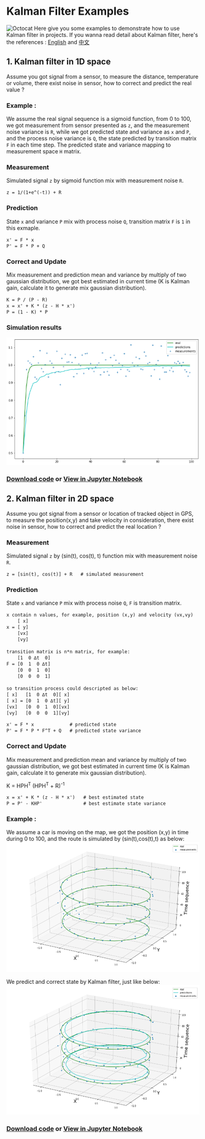 # Kalman Filter Examples

![Octocat](https://github.githubassets.com/images/icons/emoji/octocat.png) Here give you some examples to demonstrate how to use Kalman filter in projects. If you wanna read detail about Kalman filter, here's the references : [English](http://www.bzarg.com/p/how-a-kalman-filter-works-in-pictures/) and [中文](https://kaffeecat.github.io/blogs/docs/KalmanFilter.html)

## 1. Kalman filter in 1D space
Assume you got signal from a sensor, to measure the distance, temperature or volume, there exist noise in sensor, how to correct and predict the real value ?

### Example : 
We assume the real signal sequence is a sigmoid function, from 0 to 100, we got measurement from sensor presented as `z`, and the measurement noise variance is `R`, while we got predicted state and variance as `x` and `P`, and the process noise variance is `Q`, the state predicted by transition matrix `F` in each time step. The predicted state and variance mapping to measurement space `H` matrix.

### Measurement 
Simulated signal `z` by sigmoid function mix with measurement noise `R`.

```
z = 1/(1+e^(-t)) + R
```
### Prediction 
State `x` and variance `P` mix with process noise `Q`, transition matrix `F` is `1` in this exmaple.

```
x' = F * x
P' = F * P + Q
```
### Correct and Update
Mix measurement and prediction mean and variance by multiply of two gaussian distribution, we got best estimated in current time (K is Kalman gain, calculate it to generate mix gaussian distribution).

```
K = P / (P - R)
x = x' + K * (z - H * x')
P = (1 - K) * P
```

### Simulation results
![](https://github.com/KaffeeCat/Kalman-Filter/blob/master/Images/kalman1d.png?raw=true)

### [Download code](https://github.com/KaffeeCat/Kalman-Filter/blob/master/Sources/Kalman_1D.ipynb) or [View in Jupyter Notebook](https://nbviewer.jupyter.org/github/KaffeeCat/Kalman-Filter/blob/master/Sources/Kalman_1D.ipynb)


## 2. Kalman filter in 2D space
Assume you got signal from a sensor or location of tracked object in GPS, to measure the position(x,y) and take velocity in consideration, there exist noise in sensor, how to correct and predict the real location ?

### Measurement 
Simulated signal `z` by (sin(t), cos(t), t) function mix with measurement noise `R`.

```
z = [sin(t), cos(t)] + R   # simulated measurement
```

### Prediction 
State `x` and variance `P` mix with process noise `Q`, `F` is transition matrix.

```
x contain n values, for example, position (x,y) and velocity (vx,vy)
    [ x]
x = [ y]
    [vx]
    [vy]
    
transition matrix is n*n matrix, for example:
    [1  0 ∆t  0]
F = [0  1  0 ∆t]
    [0  0  1  0]
    [0  0  0  1]
    
so transition process could descripted as below:
[ x]   [1  0 ∆t  0][ x]
[ x] = [0  1  0 ∆t][ y]
[vx]   [0  0  1  0][vx]
[vy]   [0  0  0  1][vy]
```

```
x' = F * x             # predicted state
P' = F * P * F^T + Q   # predicted state variance
```

### Correct and Update
Mix measurement and prediction mean and variance by multiply of two gaussian distribution, we got best estimated in current time (K is Kalman gain, calculate it to generate mix gaussian distribution).

K = HPH<sup>T</sup>  (HPH<sup>T</sup> + R)<sup>-1</sup>

```
x = x' + K * (z - H * x')   # best estimated state
P = P' - KHP'               # best estimate state variance
```

### Example :
We assume a car is moving on the map, we got the position (x,y) in time during 0 to 100, and the route is simulated by (sin(t),cos(t),t) as below:
![](https://github.com/KaffeeCat/Kalman-Filter/blob/master/Images/kalman2d_a.png?raw=true)

We predict and correct state by Kalman filter, just like below:
![](https://github.com/KaffeeCat/Kalman-Filter/blob/master/Images/kalman2d_b.png?raw=true)

### [Download code](https://github.com/KaffeeCat/Kalman-Filter/blob/master/Sources/Kalman_2D.ipynb) or [View in Jupyter Notebook](https://nbviewer.jupyter.org/github/KaffeeCat/Kalman-Filter/blob/master/Sources/Kalman_2D.ipynb)